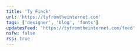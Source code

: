 ```yaml
---
title: 'Ty Finck'
url: 'https://tyfromtheinternet.com'
tags: ['designer', 'blog', 'fonts']
updatesFeed: 'https://tyfromtheinternet.com/feed'
nsfw: false
rss: true
---
```

